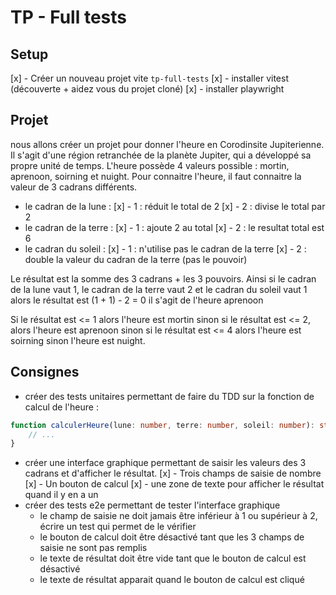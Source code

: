 # TP - Full tests

## Setup

[x] - Créer un nouveau projet vite `tp-full-tests`
[x] - installer vitest (découverte + aidez vous du projet cloné)
[x] - installer playwright

## Projet

nous allons créer un projet pour donner l'heure en Corodinsite Jupiterienne.
Il s'agit d'une région retranchée de la planète Jupiter, qui a développé sa propre unité de temps.
L'heure possède 4 valeurs possible : mortin, aprenoon, soirning et nuight.
Pour connaitre l'heure, il faut connaitre la valeur de 3 cadrans différents.
- le cadran de la lune :
[x]    - 1 : réduit le total de 2
[x]    - 2 : divise le total par 2
- le cadran de la terre :
[x]    - 1 : ajoute 2 au total
[x]    - 2 : le resultat total est 6
- le cadran du soleil :
[x]    - 1 : n'utilise pas le cadran de la terre
[x]    - 2 : double la valeur du cadran de la terre (pas le pouvoir)

Le résultat est la somme des 3 cadrans + les 3 pouvoirs.
Ainsi si le cadran de la lune vaut 1, le cadran de la terre vaut 2 et le cadran du soleil vaut 1
alors le résultat est (1 + 1) - 2 = 0
il s'agit de l'heure aprenoon

Si le résultat est <= 1 alors l'heure est mortin
sinon si le résultat est <= 2, alors l'heure est aprenoon
sinon si le résultat est <= 4 alors l'heure est soirning
sinon l'heure est nuight.

## Consignes

- créer des tests unitaires permettant de faire du TDD sur la fonction de calcul de l'heure :
```ts
function calculerHeure(lune: number, terre: number, soleil: number): string {
    // ...
}
```

- créer une interface graphique permettant de saisir les valeurs des 3 cadrans et d'afficher le résultat.
[x]    - Trois champs de saisie de nombre
[x]    - Un bouton de calcul
[x]    - une zone de texte pour afficher le résultat quand il y en a un
- créer des tests e2e permettant de tester l'interface graphique
    - le champ de saisie ne doit jamais être inférieur à 1 ou supérieur à 2, écrire un test qui permet de le vérifier
    - le bouton de calcul doit être désactivé tant que les 3 champs de saisie ne sont pas remplis
    - le texte de résultat doit être vide tant que le bouton de calcul est désactivé
    - le texte de résultat apparait quand le bouton de calcul est cliqué